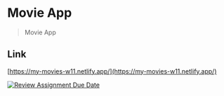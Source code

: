 # Movie App

> Movie App

## Link

[https://my-movies-w11.netlify.app/](https://my-movies-w11.netlify.app/)

[![Review Assignment Due Date](https://classroom.github.com/assets/deadline-readme-button-8d59dc4de5201274e310e4c54b9627a8934c3b88527886e3b421487c677d23eb.svg)](https://classroom.github.com/a/ZWjvzVL5)
